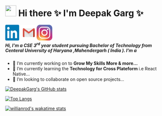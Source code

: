 # <img src="https://raw.githubusercontent.com/MartinHeinz/MartinHeinz/master/wave.gif" width="35" height="35" > Hi there ✨   I'm Deepak Garg ✨



<a href="https://www.linkedin.com/in/deepak-garg-526a90203/"><img src="./assets/linkedin.png" width="50" height="50" align="left"></a>   <a href=""><img src="./assets/logo-gmail-9951.png" width="50" height="50" align="left"></a>  <a href=""><img src="./assets/logo-instagram-png-2431.png" width="50" height="50" align="left"></a>  
<br>                    



##### Hi, I'm a CSE 3<sup>rd</sup> year student pursuing Bachelor of Technology from Centeral University of Haryana ,Mahendergarh ( India ). I'm a 




- 🔭 I’m currently working on to <b> Grow My Skills More & more...</b>
- 🌱 I’m currently learning  the <b>Technology for Cross Plateform </b> i.e React Native...
- 👯 I’m looking to collaborate on open source projects... 




[![DeepakGarg's GitHub stats](https://github-readme-stats.vercel.app/api?username=DeepakGarg882001&show_icons=true&theme=highcontrast&layout=compact)](https://github.com/DeepakGarg882001/github-readme-stats)





[![Top Langs](https://github-readme-stats.vercel.app/api/top-langs/?username=DeepakGarg882001&langs_count=15&layout=compact&theme=highcontrast&show_icons=true)](https://github.com/DeepakGarg882001/github-readme-stats)





[![willianrod's wakatime stats](https://github-readme-stats.vercel.app/api/wakatime?username=willianrod&layout=compact&theme=highcontrast&show_icons=true)](https://github.com/DeepakGarg882001/github-readme-stats)




